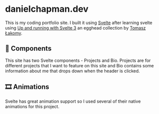 # danielchapman.dev

This is my coding portfolio site. I built it using [Svelte](https://svelte.dev) after learning svelte using [Up and running with Svelte 3](https://egghead.io/playlists/getting-started-with-svelte-3-05a8541a) an egghead collection by [Tomasz Łakomy](https://github.com/tlakomy/).

## 🧱 Components

This site has two Svelte components - Projects and Bio. Projects are for different projects that I want to feature on this site and Bio contains some information about me that drops down when the header is clicked. 

## 🎞 Animations

Svelte has great animation support so I used several of their native animations for this project. 
